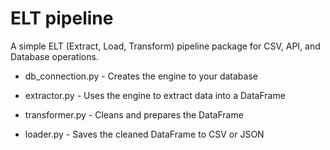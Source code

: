 # ELT pipeline 

A simple ELT (Extract, Load, Transform) pipeline package for CSV, API, and Database operations.

- db_connection.py - Creates the engine to your database

- extractor.py - Uses the engine to extract data into a DataFrame

- transformer.py - Cleans and prepares the DataFrame

- loader.py - Saves the cleaned DataFrame to CSV or JSON